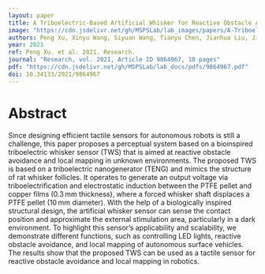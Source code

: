 ```yaml
---
layout: paper
title: A Triboelectric-Based Artificial Whisker for Reactive Obstacle Avoidance and Local Mapping
image: "https://cdn.jsdelivr.net/gh/MSPSLab/lab_images/papers/A-Triboelectric.png"
authors: Peng Xu, Xinyu Wang, Siyuan Wang, Tianyu Chen, Jianhua Liu, Jiaxi Zheng, Wenxiang Li, Minyi Xu, Jin Tao, Guangming Xie
year: 2021
ref: Peng Xu. et al. 2021. Research.
journal: "Research, vol. 2021, Article ID 9864967, 10 pages"
pdf: "https://cdn.jsdelivr.net/gh/MSPSLab/lab_docs/pdfs/9864967.pdf"
doi: 10.34133/2021/9864967
---
```


# Abstract

Since designing efficient tactile sensors for autonomous robots is still a challenge, this paper proposes a perceptual system based on a bioinspired triboelectric whisker sensor (TWS) that is aimed at reactive obstacle avoidance and local mapping in unknown environments. The proposed TWS is based on a triboelectric nanogenerator (TENG) and mimics the structure of rat whisker follicles. It operates to generate an output voltage via triboelectrification and electrostatic induction between the PTFE pellet and copper films (0.3 mm thickness), where a forced whisker shaft displaces a PTFE pellet (10 mm diameter). With the help of a biologically inspired structural design, the artificial whisker sensor can sense the contact position and approximate the external stimulation area, particularly in a dark environment. To highlight this sensor’s applicability and scalability, we demonstrate different functions, such as controlling LED lights, reactive obstacle avoidance, and local mapping of autonomous surface vehicles. The results show that the proposed TWS can be used as a tactile sensor for reactive obstacle avoidance and local mapping in robotics.


